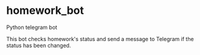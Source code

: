 # homework_bot
Python telegram bot

This bot checks homework's status and send a message to Telegram if the status has been changed.